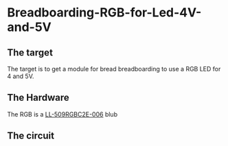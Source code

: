 # Breadboarding-RGB-for-Led-4V-and-5V

## The target

The target is to get a module for bread breadboarding to use a RGB LED for 4 and 5V.

## The Hardware

The RGB is a [LL-509RGBC2E-006](https://github.com/InTheCar/Breadboarding-RGB-Led-for-4V-and-5V/blob/main/Data%20Sheets/LL-509RGBC2E-006.pdf) blub

## The circuit

